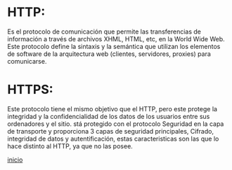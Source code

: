 # HTTP:
Es el protocolo de comunicación que permite las transferencias de información a través de archivos XHML, HTML, etc, en la World Wide Web. Este protocolo define la sintaxis y la semántica que utilizan los elementos de software de la arquitectura web (clientes, servidores, proxies) para comunicarse.
     
# HTTPS:     
Este protocolo tiene el mismo objetivo que el HTTP, pero este protege la integridad y la confidencialidad de los datos de los usuarios entre sus ordenadores y el sitio.  stá protegido con el protocolo Seguridad en la capa de transporte y proporciona 3 capas de seguridad principales, Cifrado, integridad de datos y autentificación, estas caracteristicas son las que lo hace distinto al HTTP, ya que no las posee.

[inicio](README.md)
